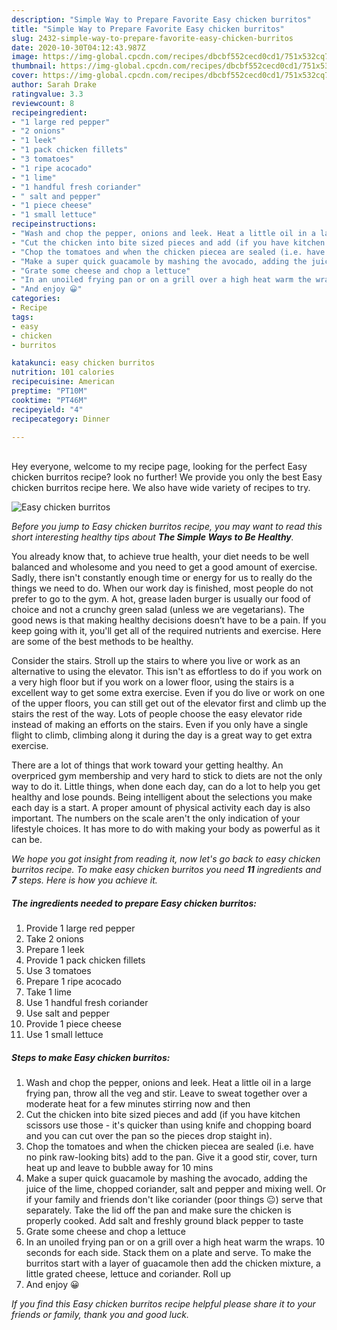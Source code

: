 ```yaml
---
description: "Simple Way to Prepare Favorite Easy chicken burritos"
title: "Simple Way to Prepare Favorite Easy chicken burritos"
slug: 2432-simple-way-to-prepare-favorite-easy-chicken-burritos
date: 2020-10-30T04:12:43.987Z
image: https://img-global.cpcdn.com/recipes/dbcbf552cecd0cd1/751x532cq70/easy-chicken-burritos-recipe-main-photo.jpg
thumbnail: https://img-global.cpcdn.com/recipes/dbcbf552cecd0cd1/751x532cq70/easy-chicken-burritos-recipe-main-photo.jpg
cover: https://img-global.cpcdn.com/recipes/dbcbf552cecd0cd1/751x532cq70/easy-chicken-burritos-recipe-main-photo.jpg
author: Sarah Drake
ratingvalue: 3.3
reviewcount: 8
recipeingredient:
- "1 large red pepper"
- "2 onions"
- "1 leek"
- "1 pack chicken fillets"
- "3 tomatoes"
- "1 ripe acocado"
- "1 lime"
- "1 handful fresh coriander"
- " salt and pepper"
- "1 piece cheese"
- "1 small lettuce"
recipeinstructions:
- "Wash and chop the pepper, onions and leek. Heat a little oil in a large frying pan, throw all the veg and stir. Leave to sweat together over a moderate heat for a few minutes stirring now and then"
- "Cut the chicken into bite sized pieces and add (if you have kitchen scissors use those - it&#39;s quicker than using knife and chopping board and you can cut over the pan so the pieces drop staight in)."
- "Chop the tomatoes and when the chicken piecea are sealed (i.e. have no pink raw-looking bits) add to the pan. Give it a good stir, cover, turn heat up and leave to bubble away for 10 mins"
- "Make a super quick guacamole by mashing the avocado, adding the juice of the lime, chopped coriander, salt and pepper and mixing well. Or if your family and friends don&#39;t like coriander (poor things 😐) serve that separately. Take the lid off the pan and make sure the chicken is properly cooked. Add salt and freshly ground black pepper to taste"
- "Grate some cheese and chop a lettuce"
- "In an unoiled frying pan or on a grill over a high heat warm the wraps. 10 seconds for each side. Stack them on a plate and serve. To make the burritos start with a layer of guacamole then add the chicken mixture, a little grated cheese, lettuce and coriander. Roll up"
- "And enjoy 😀"
categories:
- Recipe
tags:
- easy
- chicken
- burritos

katakunci: easy chicken burritos 
nutrition: 101 calories
recipecuisine: American
preptime: "PT10M"
cooktime: "PT46M"
recipeyield: "4"
recipecategory: Dinner

---
```

<br>
Hey everyone, welcome to my recipe page, looking for the perfect Easy chicken burritos recipe? look no further! We provide you only the best Easy chicken burritos recipe here. We also have wide variety of recipes to try.
<br>


![Easy chicken burritos](https://img-global.cpcdn.com/recipes/dbcbf552cecd0cd1/751x532cq70/easy-chicken-burritos-recipe-main-photo.jpg)

<i>Before you jump to Easy chicken burritos recipe, you may want to read this short interesting healthy tips about <strong>The Simple Ways to Be Healthy</strong>.</i>

You already know that, to achieve true health, your diet needs to be well balanced and wholesome and you need to get a good amount of exercise. Sadly, there isn't constantly enough time or energy for us to really do the things we need to do. When our work day is finished, most people do not prefer to go to the gym. A hot, grease laden burger is usually our food of choice and not a crunchy green salad (unless we are vegetarians). The good news is that making healthy decisions doesn’t have to be a pain. If you keep going with it, you'll get all of the required nutrients and exercise. Here are some of the best methods to be healthy.

Consider the stairs. Stroll up the stairs to where you live or work as an alternative to using the elevator. This isn't as effortless to do if you work on a very high floor but if you work on a lower floor, using the stairs is a excellent way to get some extra exercise. Even if you do live or work on one of the upper floors, you can still get out of the elevator first and climb up the stairs the rest of the way. Lots of people choose the easy elevator ride instead of making an efforts on the stairs. Even if you only have a single flight to climb, climbing along it during the day is a great way to get extra exercise. 

There are a lot of things that work toward your getting healthy. An overpriced gym membership and very hard to stick to diets are not the only way to do it. Little things, when done each day, can do a lot to help you get healthy and lose pounds. Being intelligent about the selections you make each day is a start. A proper amount of physical activity each day is also important. The numbers on the scale aren't the only indication of your lifestyle choices. It has more to do with making your body as powerful as it can be. 


<i>We hope you got insight from reading it, now let's go back to easy chicken burritos recipe. To make easy chicken burritos you need <strong>11</strong> ingredients and <strong>7</strong> steps. Here is how you achieve it.
</i>

##### The ingredients needed to prepare Easy chicken burritos:

1. Provide 1 large red pepper
1. Take 2 onions
1. Prepare 1 leek
1. Provide 1 pack chicken fillets
1. Use 3 tomatoes
1. Prepare 1 ripe acocado
1. Take 1 lime
1. Use 1 handful fresh coriander
1. Use  salt and pepper
1. Provide 1 piece cheese
1. Use 1 small lettuce


##### Steps to make Easy chicken burritos:

1. Wash and chop the pepper, onions and leek. Heat a little oil in a large frying pan, throw all the veg and stir. Leave to sweat together over a moderate heat for a few minutes stirring now and then
1. Cut the chicken into bite sized pieces and add (if you have kitchen scissors use those - it&#39;s quicker than using knife and chopping board and you can cut over the pan so the pieces drop staight in).
1. Chop the tomatoes and when the chicken piecea are sealed (i.e. have no pink raw-looking bits) add to the pan. Give it a good stir, cover, turn heat up and leave to bubble away for 10 mins
1. Make a super quick guacamole by mashing the avocado, adding the juice of the lime, chopped coriander, salt and pepper and mixing well. Or if your family and friends don&#39;t like coriander (poor things 😐) serve that separately. Take the lid off the pan and make sure the chicken is properly cooked. Add salt and freshly ground black pepper to taste
1. Grate some cheese and chop a lettuce
1. In an unoiled frying pan or on a grill over a high heat warm the wraps. 10 seconds for each side. Stack them on a plate and serve. To make the burritos start with a layer of guacamole then add the chicken mixture, a little grated cheese, lettuce and coriander. Roll up
1. And enjoy 😀


<i>If you find this Easy chicken burritos recipe helpful please share it to your friends or family, thank you and good luck.</i>
